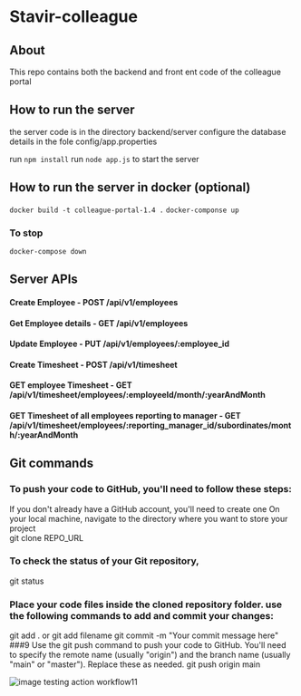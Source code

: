 # Stavir-colleague
## About
This repo contains both the backend and front ent code of the colleague portal
## How to run the server
the server code is in the directory backend/server
configure the database details in the fole config/app.properties

run `npm install`
run `node app.js` to start the server


## How to run the server in docker (optional)
`docker build -t colleague-portal-1.4 .`
`docker-componse up`
### To stop
`docker-compose down`

## Server APIs
#### Create Employee - POST /api/v1/employees 
#### Get Employee details - GET /api/v1/employees
#### Update Employee - PUT /api/v1/employees/:employee_id
#### Create Timesheet - POST /api/v1/timesheet 
#### GET employee Timesheet - GET /api/v1/timesheet/employees/:employeeId/month/:yearAndMonth
#### GET Timesheet of all employees reporting to manager - GET /api/v1/timesheet/employees/:reporting_manager_id/subordinates/month/:yearAndMonth



## Git commands
### To push your code to GitHub, you'll need to follow these steps:
If you don't already have a GitHub account, you'll need to create one
On your local machine, navigate to the directory where you want to store your project  
git clone REPO_URL
### To check the status of your Git repository,
git status
### Place your code files inside the cloned repository folder. use the following commands to add and commit your changes:
git add . or git add filename
git commit -m "Your commit message here"
###9 Use the git push command to push your code to GitHub. You'll need to specify the remote name (usually "origin") and the branch name (usually "main" or "master"). Replace these as needed.
git push origin main

![image](https://github.com/skStavir/colleagues-portal/assets/146941497/0f168735-4d57-4cd0-9647-c216599f5d2f)
testing action workflow11


